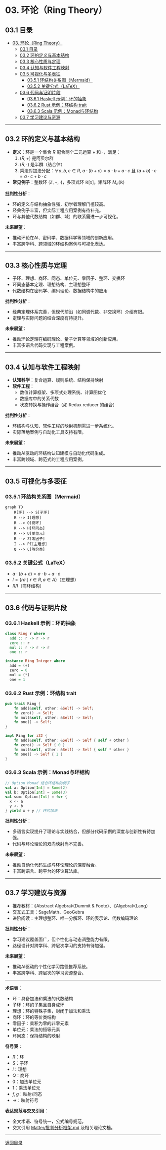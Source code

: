 # 03. 环论（Ring Theory）

## 03.1 目录

- [03. 环论（Ring Theory）](#03-环论ring-theory)
  - [03.1 目录](#031-目录)
  - [03.2 环的定义与基本结构](#032-环的定义与基本结构)
  - [03.3 核心性质与定理](#033-核心性质与定理)
  - [03.4 认知与软件工程映射](#034-认知与软件工程映射)
  - [03.5 可视化与多表征](#035-可视化与多表征)
    - [03.5.1 环结构关系图（Mermaid）](#0351-环结构关系图mermaid)
    - [03.5.2 关键公式（LaTeX）](#0352-关键公式latex)
  - [03.6 代码与证明片段](#036-代码与证明片段)
    - [03.6.1 Haskell 示例：环的抽象](#0361-haskell-示例环的抽象)
    - [03.6.2 Rust 示例：环结构 trait](#0362-rust-示例环结构-trait)
    - [03.6.3 Scala 示例：Monad与环结构](#0363-scala-示例monad与环结构)
  - [03.7 学习建议与资源](#037-学习建议与资源)

---

## 03.2 环的定义与基本结构

- **定义**：环是一个集合 $R$ 配合两个二元运算 $+$ 和 $\cdot$，满足：
  1. $(R, +)$ 是阿贝尔群
  2. $(R, \cdot)$ 是半群（结合律）
  3. 乘法对加法分配：$\forall a, b, c \in R,\ a \cdot (b + c) = a \cdot b + a \cdot c$ 且 $(a + b) \cdot c = a \cdot c + b \cdot c$
- **常见例子**：整数环 $(\mathbb{Z}, +, \cdot)$，多项式环 $\mathbb{R}[x]$，矩阵环 $M_n(\mathbb{R})$

**批判性分析**：

- 环的定义与结构抽象性强，初学者理解门槛较高。
- 经典例子丰富，但实际工程应用案例有待补充。
- 环与其他代数结构（如群、域）的联系需进一步可视化。

**未来展望**：

- 推动环论在AI、密码学、数据科学等领域的创新应用。
- 丰富跨学科、跨领域的环结构案例与可视化表达。

---

## 03.3 核心性质与定理

- 子环、理想、商环、同态、单位元、零因子、整环、交换环
- 环同态基本定理、理想结构、主理想整环
- 代数结构在密码学、编码理论、数据结构中的应用

**批判性分析**：

- 经典定理体系完善，但现代前沿（如同调代数、非交换环）介绍有限。
- 定理与实际问题的结合深度有待提升。

**未来展望**：

- 推动环论定理在编码理论、量子计算等领域的创新应用。
- 丰富多语言代码实现与工程案例。

---

## 03.4 认知与软件工程映射

- **认知科学**：复合运算、规则系统、结构保持映射
- **软件工程**：
  - 数值计算框架、多项式处理系统、计算图优化
  - 数据库中的关系代数
  - 状态转换与操作组合（如 Redux reducer 的组合）

**批判性分析**：

- 环结构与认知、软件工程的映射机制需进一步系统化。
- 实际落地案例与自动化工具支持有限。

**未来展望**：

- 推动AI驱动的环结构认知建模与自动化代码生成。
- 丰富跨领域、跨范式的工程应用案例。

---

## 03.5 可视化与多表征

### 03.5.1 环结构关系图（Mermaid）

```mermaid
graph TD
    R[环] --> S[子环]
    R --> I[理想]
    R --> Q[商环]
    R --> H[环同态]
    R --> U[单位元]
    R --> Z[零因子]
    I --> PI[主理想]
    Q --> C[等价类]
```

### 03.5.2 关键公式（LaTeX）

- $a \cdot (b + c) = a \cdot b + a \cdot c$
- $I = \{ra \mid r \in R, a \in A\}$（左理想）
- $R/I$（商环结构）

---

## 03.6 代码与证明片段

### 03.6.1 Haskell 示例：环的抽象

```haskell
class Ring r where
  add :: r -> r -> r
  zero :: r
  mul :: r -> r -> r
  one :: r

instance Ring Integer where
  add = (+)
  zero = 0
  mul = (*)
  one = 1
```

### 03.6.2 Rust 示例：环结构 trait

```rust
pub trait Ring {
    fn add(&self, other: &Self) -> Self;
    fn zero() -> Self;
    fn mul(&self, other: &Self) -> Self;
    fn one() -> Self;
}

impl Ring for i32 {
    fn add(&self, other: &Self) -> Self { self + other }
    fn zero() -> Self { 0 }
    fn mul(&self, other: &Self) -> Self { self * other }
    fn one() -> Self { 1 }
}
```

### 03.6.3 Scala 示例：Monad与环结构

```scala
// Option Monad 结合环结构的例子
val a: Option[Int] = Some(2)
val b: Option[Int] = Some(3)
val sum: Option[Int] = for {
  x <- a
  y <- b
} yield x + y // 环的加法
```

**批判性分析**：

- 多语言实现提升了理论与实践结合，但部分代码示例的深度与创新性有待加强。
- 代码与环论理论的双向映射尚不完善。

**未来展望**：

- 推动自动化代码生成与环论理论的深度融合。
- 丰富跨语言、跨平台的环论算法库。

---

## 03.7 学习建议与资源

- 推荐教材：《Abstract Algebra》（Dummit & Foote）、《Algebra》（Lang）
- 交互式工具：SageMath、GeoGebra
- 进阶阅读：主理想整环、唯一分解环、环的表示论、代数编码理论

**批判性分析**：

- 学习建议覆盖面广，但个性化与动态调整能力有限。
- 路径设计对跨学科、跨层次学习的支持有待加强。

**未来展望**：

- 推动AI驱动的个性化学习路径推荐系统。
- 丰富跨学科、跨层次的学习资源整合。

---

**术语表**：

- 环：具备加法和乘法的代数结构
- 子环：环的子集且自身成环
- 理想：环的特殊子集，封闭于加法和乘法
- 商环：环的等价类结构
- 零因子：乘积为零的非零元素
- 单位元：乘法的恒等元素
- 环同态：保持结构的映射

**符号表**：

- $R$：环
- $S$：子环
- $I$：理想
- $Q$：商环
- $0$：加法单位元
- $1$：乘法单位元
- $f, g$：映射/同态
- $\to$：映射符号

**表达规范与交叉引用**：

- 全文术语、符号统一，公式编号规范。
- 交叉引用 [Matter/批判分析框架.md](../../../Matter/批判分析框架.md) 及相关理论文档。

---

[返回目录](#031-目录)
